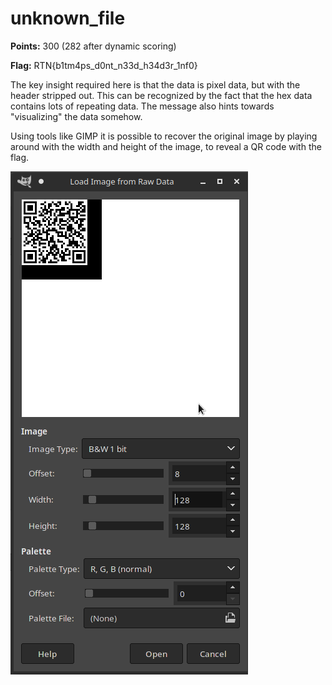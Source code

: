 unknown_file
============

**Points:** 300 (282 after dynamic scoring)

**Flag:** RTN{b1tm4ps_d0nt_n33d_h34d3r_1nf0}

The key insight required here is that the data is pixel data, but with the header stripped out. This can be recognized by the fact that the hex data contains lots of repeating data. The message also hints towards "visualizing" the data somehow.

Using tools like GIMP it is possible to recover the original image by playing around with the width and height of the image, to reveal a QR code with the flag.

![GIMP](gimp.png)
